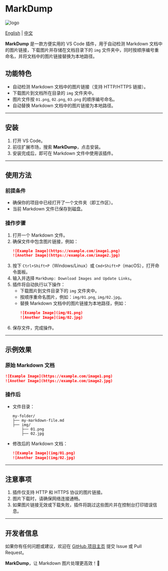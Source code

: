 # MarkDump

![logo](./images/icon.png)

[English](./README.md) | [中文](./README_CN.md)

**MarkDump** 是一款方便实用的 VS Code 插件，用于自动检测 Markdown 文档中的图片链接，下载图片并存储在文档目录下的 `img` 文件夹中，同时按顺序编号重命名，并将文档中的图片链接替换为本地路径。

## 功能特色
- 自动检测 Markdown 文档中的图片链接（支持 HTTP/HTTPS 链接）。
- 下载图片到文档所在目录的 `img` 文件夹中。
- 图片文件按 `01.png`, `02.png`, `03.png` 的顺序编号命名。
- 自动替换 Markdown 文档中的图片链接为本地路径。

---

## 安装
1. 打开 VS Code。
2. 前往扩展市场，搜索 **MarkDump**，点击安装。
3. 安装完成后，即可在 Markdown 文件中使用该插件。

---

## 使用方法

### 前提条件
- 确保你的项目中已经打开了一个文件夹（即工作区）。
- 当前 Markdown 文件已保存到磁盘。

### 操作步骤
1. 打开一个 Markdown 文件。
2. 确保文件中包含图片链接，例如：
   ```markdown
   ![Example Image](https://example.com/image1.png)
   ![Another Image](https://example.com/image2.jpg)
   ```
3. 按下 `Ctrl+Shift+P`（Windows/Linux）或 `Cmd+Shift+P`（macOS），打开命令面板。
4. 输入并选择 `MarkDump: Download Images and Update Links`。
5. 插件将自动执行以下操作：
   - 下载图片到文件目录下的 `img` 文件夹中。
   - 按顺序重命名图片，例如：`img/01.png`, `img/02.jpg`。
   - 替换 Markdown 文档中的图片链接为本地路径，例如：
     ```markdown
     ![Example Image](img/01.png)
     ![Another Image](img/02.jpg)
     ```
6. 保存文件，完成操作。

---

## 示例效果
### 原始 Markdown 文档
```markdown
![Example Image](https://example.com/image1.png)
![Another Image](https://example.com/image2.jpg)
```

### 操作后
- 文件目录：
  ```
  my-folder/
  ├── my-markdown-file.md
  ├── img/
      ├── 01.png
      ├── 02.jpg
  ```
- 修改后的 Markdown 文档：
  ```markdown
  ![Example Image](img/01.png)
  ![Another Image](img/02.jpg)
  ```

---

## 注意事项
1. 插件仅支持 HTTP 和 HTTPS 协议的图片链接。
2. 图片下载时，请确保网络连接通畅。
3. 如果图片链接无效或下载失败，插件将跳过这些图片并在控制台打印错误信息。

---

## 开发者信息
如果你有任何问题或建议，欢迎在 [GitHub 项目主页](https://github.com/TinyFunction/MarkDump) 提交 Issue 或 Pull Request。

**MarkDump**，让 Markdown 图片处理更高效！🎉